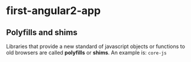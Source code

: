 # first-angular2-app

## Polyfills and shims
Libraries that provide a new standard of javascript objects or functions to old browsers are called **polyfills** or **shims**.
An example is: `core-js`
